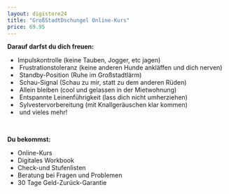 ```yaml
---
layout: digistore24
title: "GroßStadtDschungel Online-Kurs"
price: 69.95
---
```

<p><strong>Darauf darfst du dich freuen:</strong></p>
<ul><li>Impulskontrolle (keine Tauben, Jogger, etc jagen)&#xA0;</li>
<li>&#xA0;Frustrationstoleranz (keine anderen Hunde ankl&#xE4;ffen und dich nerven)&#xA0;</li>
<li>&#xA0;Standby-Position (Ruhe im Gro&#xDF;stadtl&#xE4;rm)&#xA0;</li>
<li>&#xA0;Schau-Signal (Schau zu mir, statt zu dem anderen R&#xFC;den)&#xA0;</li>
<li>&#xA0;Allein bleiben (cool und gelassen in der Mietwohnung)&#xA0;</li>
<li>&#xA0;Entspannte Leinenf&#xFC;hrigkeit (lass dich nicht umherziehen)&#xA0;</li>
<li>&#xA0;Sylvestervorbereitung (mit Knallger&#xE4;uschen klar kommen)&#xA0;</li>
<li>&#xA0;und vieles mehr!</li>
</ul><p>&#xA0;</p>
<p><strong>Du bekommst:</strong></p>
<ul><li>Online-Kurs&#xA0;</li>
<li>Digitales Workbook&#xA0;</li>
<li>Check-und Stufenlisten&#xA0;</li>
<li>Beratung bei Fragen und Problemen&#xA0;</li>
<li>30 Tage Geld-Zur&#xFC;ck-Garantie</li>
</ul>
